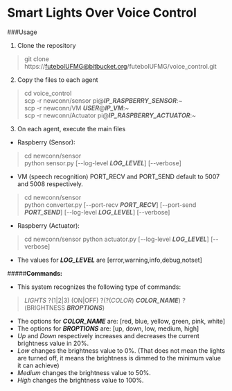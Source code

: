 Smart Lights Over Voice Control
============================
###Usage
1. Clone the repository
> git clone https://futebolUFMG@bitbucket.org/futebolUFMG/voice_control.git

2. Copy the files to each agent
> cd voice_control  
> scp -r newconn/sensor pi@**_IP_RASPBERRY_SENSOR_**:~  
> scp -r newconn/VM **_USER_**@**_IP_VM_**:~  
> scp -r newconn/Actuator pi@**_IP_RASPBERRY_ACTUATOR_**:~
 
3. On each agent, execute the main files
* Raspberry (Sensor):
> cd newconn/sensor  
> python sensor.py [--log-level **_LOG_LEVEL_**] [--verbose]

* VM (speech recognition)
PORT_RECV and PORT_SEND default to 5007 and 5008 respectively.
> cd newconn/sensor  
> python converter.py [--port-recv **_PORT_RECV_**] [--port-send **_PORT_SEND_**] [--log-level **_LOG_LEVEL_**] [--verbose]

* Raspberry (Actuator):
> cd newconn/sensor
> python actuator.py [--log-level **_LOG_LEVEL_**] [--verbose]

* The values for **_LOG_LEVEL_** are [error,warning,info,debug,notset]

#####**Commands:**
* This system recognizes the following type of commands:
> _LIGHTS_ ?(1|2|3) (ON|OFF) ?(?(_COLOR_) **_COLOR_NAME_**) ?(BRIGHTNESS **_BROPTIONS_**)

* The options for **_COLOR_NAME_** are: [red, blue, yellow, green, pink, white]
* The options for **_BROPTIONS_** are: [up, down, low, medium, high]
 * _Up_ and _Down_ respectively increases and decreases the current brightness value in 20%.
 * _Low_ changes the brightness value to 0%. (That does not mean the lights are turned off, it means the brightness is dimmed to the minimum value it can achieve)
 * _Medium_ changes the brightness value to 50%.
 * _High_ changes the brightness value to 100%.